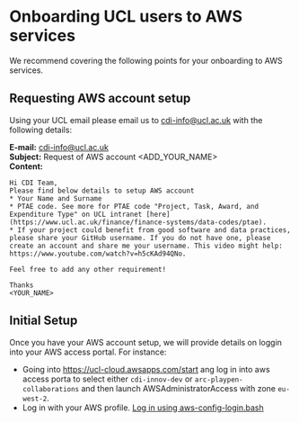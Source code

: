 # Onboarding UCL users to AWS services

We recommend covering the following points for your onboarding to AWS services. 

## Requesting AWS account setup
Using your UCL email please email us to cdi-info@ucl.ac.uk with the following details:

**E-mail:** cdi-info@ucl.ac.uk  
**Subject:** Request of AWS account <ADD_YOUR_NAME>  
**Content:**  
```
Hi CDI Team, 
Please find below details to setup AWS account
* Your Name and Surname
* PTAE code. See more for PTAE code "Project, Task, Award, and Expenditure Type" on UCL intranet [here](https://www.ucl.ac.uk/finance/finance-systems/data-codes/ptae).
* If your project could benefit from good software and data practices, please share your GitHub username. If you do not have one, please create an account and share me your username. This video might help: https://www.youtube.com/watch?v=h5cKAd94QNo.

Feel free to add any other requirement!

Thanks
<YOUR_NAME>
```

## Initial Setup
Once you have your AWS account setup, we will provide details on loggin into your AWS access portal. For instance: 
* Going into https://ucl-cloud.awsapps.com/start ang log in into aws access porta to select either `cdi-innov-dev` or `arc-playpen-collaborations` and then launch AWSAdministratorAccess with zone `eu-west-2`.
* Log in with your AWS profile. [Log in using aws-config-login.bash](https://github.com/UCL-CDI/cdi-hub/tree/main/tutorials/aws-services/aws-batch#log-in-with-your-aws-profile)


